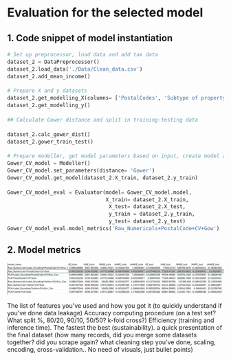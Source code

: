 # Evaluation for the selected model

## 1. Code snippet of model instantiation

```python
# Set up preprocessor, load data and add tax data
dataset_2 = DataPreprocessor()
dataset_2.load_data('./Data/Clean_data.csv')
dataset_2.add_mean_income()

# Prepare X and y datasets
dataset_2.get_modelling_X(columns= ['PostalCodes', 'Subtype of property', "State of the building", 'Surface area of the plot of land', 'Number of rooms', 'Living Area', 'Number of facades'])
dataset_2.get_modelling_y()

## Calculate Gower distance and split in training-testing data

dataset_2.calc_gower_dist()
dataset_2.gower_train_test()

# Prepare modeller, get model parameters based on input, create model and evaluate using evaluator
Gower_CV_model = Modeller()
Gower_CV_model.set_parameters(distance= 'Gower')
Gower_CV_model.get_model(dataset_2.X_train, dataset_2.y_train)

Gower_CV_model_eval = Evaluator(model= Gower_CV_model.model,
                                X_train= dataset_2.X_train,
                                 X_test= dataset_2.X_test,
                                 y_train = dataset_2.y_train,
                                 y_test= dataset_2.y_test)
Gower_CV_model_eval.model_metrics('Raw_Numericals+PostalCode+CV+Gow')
```

## 2. Model metrics

![evaluation_metrics](./Results-Graphs/table.JPG)

The list of features you've used and how you got it (to quickly understand if you've done data leakage)
Accuracy computing procedure (on a test set? What split %, 80/20, 90/10, 50/50? k-fold cross?)
Efficiency (training and inference time). The fastest the best (sustainability).
a quick presentation of the final dataset (how many records, did you merge some datasets together? did you scrape again? what cleaning step you've done, scaling, encoding, cross-validation.. No need of visuals, just bullet points)
